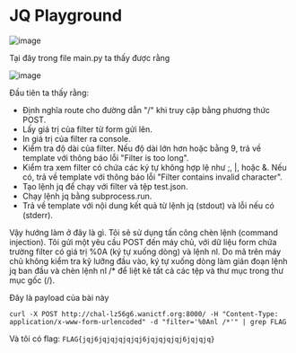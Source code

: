 # JQ Playground

![image](https://github.com/daglongg/Wanictf/assets/138242812/52eec896-ada3-4597-9318-1100498e35e0)


Tại đây trong file main.py ta thấy được rằng 

![image](https://github.com/daglongg/Wanictf/assets/138242812/177d4890-0ca3-4b0e-945b-e7f855303c70)

Đầu tiên ta thấy rằng: 
* Định nghĩa route cho đường dẫn "/" khi truy cập bằng phương thức POST.
* Lấy giá trị của filter từ form gửi lên.
* In giá trị của filter ra console.
* Kiểm tra độ dài của filter. Nếu độ dài lớn hơn hoặc bằng 9, trả về template với thông báo lỗi "Filter is too long".
* Kiểm tra xem filter có chứa các ký tự không hợp lệ như ;, |, hoặc &. Nếu có, trả về template với thông báo lỗi "Filter contains invalid character".
* Tạo lệnh jq để chạy với filter và tệp test.json.
* Chạy lệnh jq bằng subprocess.run.
* Trả về template với nội dung kết quả từ lệnh jq (stdout) và lỗi nếu có (stderr).

Vậy hướng làm ở đây là gì. Tôi sẽ sử dụng tấn công chèn lệnh (command injection). Tôi gửi một yêu cầu POST đến máy chủ, với dữ liệu form chứa trường filter có giá trị %0A (ký tự xuống dòng) và lệnh nl. Do mã trên máy chủ không kiểm tra kỹ lưỡng đầu vào, ký tự xuống dòng làm gián đoạn lệnh jq ban đầu và chèn lệnh nl /* để liệt kê tất cả các tệp và thư mục trong thư mục gốc (/).

Đây là payload của bài này

`curl -X POST http://chal-lz56g6.wanictf.org:8000/ -H "Content-Type: application/x-www-form-urlencoded" -d "filter='%0Anl /*'" | grep FLAG`

Và tôi có flag: `FLAG{jqj6jqjqjqjqjqj6jqjqjqjqj6jqjqjq}`

